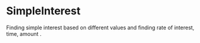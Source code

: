 # SimpleInterest
Finding simple interest based on different values and finding rate of interest, time, amount .
